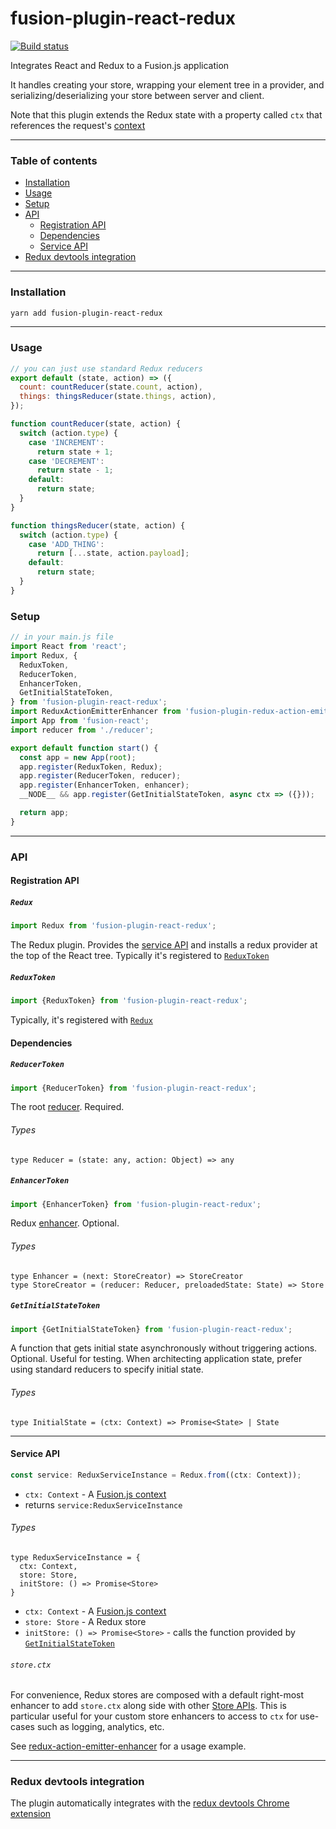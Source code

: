 # fusion-plugin-react-redux

[![Build status](https://badge.buildkite.com/b1165dac1a1aea4fee2d97e52c74f5101efeed82f6907bb16c.svg?branch=master)](https://buildkite.com/uberopensource/fusion-plugin-react-redux?branch=master)

Integrates React and Redux to a Fusion.js application

It handles creating your store, wrapping your element tree in a provider, and serializing/deserializing your store between server and client.

Note that this plugin extends the Redux state with a property called `ctx` that references the request's [context](https://github.com/fusionjs/fusion-core#context)

---

### Table of contents

* [Installation](#installation)
* [Usage](#usage)
* [Setup](#setup)
* [API](#api)
  * [Registration API](#registration-api)
  * [Dependencies](#dependencies)
  * [Service API](#service-api)
* [Redux devtools integration](#redux-devtools-integration)

---

### Installation

```sh
yarn add fusion-plugin-react-redux
```

---

### Usage

```js
// you can just use standard Redux reducers
export default (state, action) => ({
  count: countReducer(state.count, action),
  things: thingsReducer(state.things, action),
});

function countReducer(state, action) {
  switch (action.type) {
    case 'INCREMENT':
      return state + 1;
    case 'DECREMENT':
      return state - 1;
    default:
      return state;
  }
}

function thingsReducer(state, action) {
  switch (action.type) {
    case 'ADD_THING':
      return [...state, action.payload];
    default:
      return state;
  }
}
```

### Setup

```js
// in your main.js file
import React from 'react';
import Redux, {
  ReduxToken,
  ReducerToken,
  EnhancerToken,
  GetInitialStateToken,
} from 'fusion-plugin-react-redux';
import ReduxActionEmitterEnhancer from 'fusion-plugin-redux-action-emitter-enhancer';
import App from 'fusion-react';
import reducer from './reducer';

export default function start() {
  const app = new App(root);
  app.register(ReduxToken, Redux);
  app.register(ReducerToken, reducer);
  app.register(EnhancerToken, enhancer);
  __NODE__ && app.register(GetInitialStateToken, async ctx => ({}));

  return app;
}
```

---

### API

#### Registration API

##### `Redux`

```js
import Redux from 'fusion-plugin-react-redux';
```

The Redux plugin. Provides the [service API](#service-api) and installs a redux provider at the top of the React tree. Typically it's registered to [`ReduxToken`](#reduxtoken)

##### `ReduxToken`

```js
import {ReduxToken} from 'fusion-plugin-react-redux';
```

Typically, it's registered with [`Redux`](#redux)

#### Dependencies

##### `ReducerToken`

```js
import {ReducerToken} from 'fusion-plugin-react-redux';
```

The root [reducer](https://github.com/reactjs/redux/blob/master/docs/Glossary.md#reducer). Required.

###### Types

```flow
type Reducer = (state: any, action: Object) => any
```

##### `EnhancerToken`

```js
import {EnhancerToken} from 'fusion-plugin-react-redux';
```

Redux [enhancer](https://github.com/reactjs/redux/blob/master/docs/Glossary.md#store-enhancer). Optional.

###### Types

```flow
type Enhancer = (next: StoreCreator) => StoreCreator
type StoreCreator = (reducer: Reducer, preloadedState: State) => Store
```

##### `GetInitialStateToken`

```js
import {GetInitialStateToken} from 'fusion-plugin-react-redux';
```

A function that gets initial state asynchronously without triggering actions. Optional. Useful for testing. When architecting application state, prefer using standard reducers to specify initial state.

###### Types

```flow
type InitialState = (ctx: Context) => Promise<State> | State
```

---

#### Service API

```js
const service: ReduxServiceInstance = Redux.from((ctx: Context));
```

* `ctx: Context` - A [Fusion.js context](https://github.com/fusionjs/fusion-core#context)
* returns `service:ReduxServiceInstance`

###### Types

```flow
type ReduxServiceInstance = {
  ctx: Context,
  store: Store,
  initStore: () => Promise<Store>
}
```

* `ctx: Context` - A [Fusion.js context](https://github.com/fusionjs/fusion-core#context)
* `store: Store` - A Redux store
* `initStore: () => Promise<Store>` - calls the function provided by [`GetInitialStateToken`](#getinitialstatetoken)

###### `store.ctx`

For convenience, Redux stores are composed with a default right-most enhancer to add `store.ctx` along side with other [Store APIs](https://github.com/reactjs/redux/blob/master/docs/api/Store.md).
This is particular useful for your custom store enhancers to access to `ctx` for use-cases such as logging, analytics, etc.

See [redux-action-emitter-enhancer](https://github.com/fusionjs/fusion-redux-action-emitter-enhancer/) for a usage example.

---

### Redux devtools integration

The plugin automatically integrates with the [redux devtools Chrome extension](https://github.com/zalmoxisus/redux-devtools-extension)
